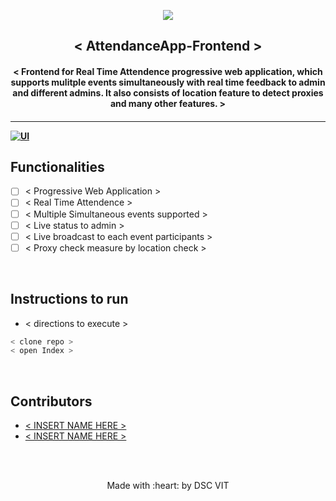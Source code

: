 <p align="center">
	<img src="https://user-images.githubusercontent.com/30529572/72455010-fb38d400-37e7-11ea-9c1e-8cdeb5f5906e.png" />
	<h2 align="center"> < AttendanceApp-Frontend > </h2>
	<h4 align="center"> < Frontend for Real Time Attendence progressive web application, which supports mulitple events simultaneously with real time feedback to admin and different admins. It also consists of location feature to detect proxies and many other features. > <h4>
</p>

--- 
  [![UI ](https://img.shields.io/badge/User%20Interface-Link%20to%20UI-orange?style=flat-square&logo=appveyor)](INSERT_UI_LINK_HERE)


## Functionalities
- [ ] < Progressive Web Application >
- [ ]  < Real Time Attendence >
- [ ]  < Multiple Simultaneous events supported >
- [ ]  < Live status to admin >
- [ ]  < Live broadcast to each event participants >
- [ ]  < Proxy check measure by location check >
<br>


## Instructions to run

* < directions to execute >

```bash
< clone repo >
< open Index >
```

<br>

## Contributors

* [ < INSERT NAME HERE > ](INSERT_PROFILE_URL_HERE)
* [ < INSERT NAME HERE > ](INSERT_PROFILE_URL_HERE)



<br>
<br>

<p align="center">
	Made with :heart: by DSC VIT
</p>

